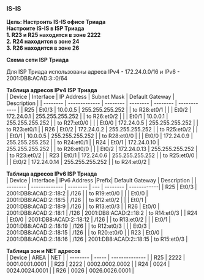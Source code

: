 ### IS-IS
**Цель: Настроить IS-IS офисе Триада**  
**Настроите IS-IS в ISP Триада**  
**1. R23 и R25 находятся в зоне 2222**  
**2. R24 находится в зоне 24**  
**3. R26 находится в зоне 26**  

**Схема сети ISP Триада**  
![]()  

Для ISP Триада использованы адреса IPv4 - 172.24.0.0/16 и IPv6 - 2001:DB8:ACAD:3::0/64  

**Таблица адресов IPv4 ISP Триада**  
| Device   | Interface     | IP Address  | Subnet Mask | Default Gateway | Description  |
| -------- | ------------- | --------    | --------    | --------        | ------------ |
| R25      | Et0/3         | 10.0.0.5    | 255.255.255.252 |             | to R28:et0/1 |
|          | Et0/2         | 172.24.0.1  | 255.255.255.252 |             | to R26:et0/2 |
|          | Et0/1         | 10.0.0.1    | 255.255.255.252 |             | to R27:et0/0 |
|          | Et0/0         | 172.24.0.5  | 255.255.255.252 |             | to R23:et0/1 |
| R26      | Et0/2         | 172.24.0.2  | 255.255.255.252 |             | to R25:et0/2 |
|          | Et0/1         | 10.0.0.5    | 255.255.255.252 |             | to R28:et0/0 |
|          | Et0/0         | 172.24.0.9  | 255.255.255.252 |             | to R24:et0/1 |
| R24      | Et0/1         | 172.24.0.10 | 255.255.255.252 |             | to R26:et0/0 |
|          | Et0/2         | 172.24.0.13 | 255.255.255.252 |             | to R23:et0/2 | 
| R23      | Et0/1         | 172.24.0.6  | 255.255.255.252 |             | to R25:et0/0 |
|          | Et0/2         | 172.24.0.14 | 255.255.255.252 |             | to R24:et0/2 | 

**Таблица адресов IPv6 ISP Триада**  
| Device   | Interface     |  IPv6 Address          |Prefix| Default Gateway        |  Description | 
| -------- | ------------- |   --------             | ---  | --------               |  ------------|
| R25      | Et0/3         | 2001:DB8:ACAD:2::18:2  | /126 |                        | to R19:et0/0 |
|          | Et0/0         | 2001:DB8:ACAD:2::18:5  | /126 |                        | to R12:et0/2 |
|          | Et0/1         | 2001:DB8:ACAD:2::18:9  | /126 |                        | to R13:et0/3 |
| R26      | Et0/0         | 2001:DB8:ACAD:2::18:1  | /126 | 2001:DB8:ACAD:2::18:2  | to R14:et0/3 |
| R24      | Et0/0         | 2001:DB8:ACAD:2::18:12 | /126 |                        | to R13:et0/2 |
|          | Et0/1         | 2001:DB8:ACAD:2::18:19 | /126 |                        | to R12:et0/3 |
|          | Et0/3         | 2001:DB8:ACAD:2::18:15 | /126 |                        | to R20:et0/0 | 
| R23      | Et0/0         | 2001:DB8:ACAD:2::18:16 | /126 | 2001:DB8:ACAD:2::18:15 | to R15:et0/3 |

**Таблица зон и NET адресов**  
| Device   | AREA  | NET            |
| -------- | ----- | -------------- |
| R25      | 2222  | 0001.0001.0001 |
| R23      | 2222  | 0002.0002.0002 |
| R24      | 0024  | 0024.0024.0001 |
| R26      | 0026  | 0026.0026.0001 |

